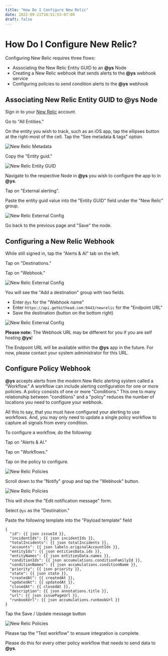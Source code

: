 ```yaml
---
title: "How Do I Configure New Relic"
date: 2022-09-21T10:51:53-07:00
draft: false
---
```


# How Do I Configure New Relic?

Configuring New Relic requires three flows:
- Associating the New Relic Entity GUID to an **@ys** Node
- Creating a New Relic webhook that sends alerts to the **@ys** webhook service
- Configuring policies to send condition alerts to the **@ys** webhook

## Associating New Relic Entity GUID to **@ys** Node

Sign in to your [New Relic](https://www.newrelic.com) account.

Go to "All Entities."

On the entity you wish to track, such as an iOS app, tap the ellipses button at the right-most of the cell.
Tap the "See metadata & tags" option.

![New Relic Metadata](/help/img/new-relic-metadata.png)

Copy the "Entity guid."

![New Relic Entity GUID](/help/img/new-relic-entity-guid.png)

Navigate to the respective Node in **@ys** you wish to configure the app to in **@ys**.

Tap on "External alerting".

Paste the entity guid value into the "Entity GUID" field under the "New Relic" group.

![New Relic External Config](/help/img/new-relic-external-config.png)

Go back to the previous page and "Save" the node.

## Configuring a New Relic Webhook

While still signed in, tap the "Alerts & AI" tab on the left.

Tap on "Destinations."

Tap on "Webhook."

![New Relic External Config](/help/img/new-relic-destinations.png)

You will see the "Add a destination" group with two fields.

- Enter `@ys` for the "Webhook name"
- Enter `https://api.getbithead.com:9443/newrelic` for the "Endpoint URL"
- Save the destination (button on the bottom right)

![New Relic External Config](/help/img/new-relic-webhook.png)

**Please note:** The Webhook URL may be different for you if you are self hosting **@ys**!

The Endpoint URL will be available within the **@ys** app in the future. For now, please contact your system administrator for this URL.

## Configure Policy Webhook

**@ys** accepts alerts from the modern New Relic alerting system called a "Workflow." A workflow can include alerting configuration for one or more policies. A policy consists of one or more "Conditions." This one to many relationship between "conditions" and a "policy" reduces the number of locations you need to configure your webhook.

All this to say, that you must have configured your alerting to use workflows. And, you may only need to update a single policy workflow to capture all signals from every condition.

To configure a workflow, do the following:

Tap on "Alerts & AI."

Tap on "Workflows."

Tap on the policy to configure.

![New Relic Policies](/help/img/new-relic-policies.png)

Scroll down to the "Notify" group and tap the "Webhook" button.

![New Relic Policies](/help/img/new-relic-policy-add-webhook.png)

This will show the "Edit notification message" form.

Select `@ys` as the "Destination."

Paste the following template into the "Payload template" field

```
{
  "id": {{ json issueId }},
  "incidentIds": {{ json incidentIds }},
  "totalIncidents": {{ json totalIncidents }},
  "accounts": {{ json labels.originalAccountIds }},
  "entityIds": {{ json entitiesData.ids }},
  "entityNames": {{ json entitiesData.names }},
  "conditionIds": {{ json accumulations.conditionFamilyId }},
  "conditionNames": {{ json accumulations.conditionName }},
  "priority": {{ json priority }},
  "state": {{ json state }},
  "createdAt": {{ createdAt }},
  "updatedAt": {{ updatedAt }},
  "closedAt": {{ closedAt }},
  "description": {{ json annotations.title }},
  "url": {{ json issuePageUrl }},
  "runbookUrl": {{ json accumulations.runbookUrl }}
}

```

Tap the Save / Update message button

![New Relic Policies](/help/img/new-relic-policy-webhook-config.png)

Please tap the "Test workflow" to ensure integration is complete.

Please do this for every other policy workflow that needs to send data to **@ys**.
